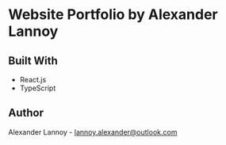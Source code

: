# Website Portfolio by Alexander Lannoy

## Built With
* React.js
* TypeScript

## Author
Alexander Lannoy - lannoy.alexander@outlook.com